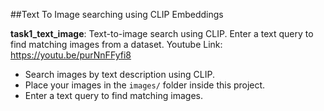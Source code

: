 ##Text To Image searching using CLIP Embeddings 

**task1_text_image**: Text-to-image search using CLIP. Enter a text query to find matching images from a dataset.
Youtube Link: https://youtu.be/purNnFFyfi8


- Search images by text description using CLIP.
- Place your images in the `images/` folder inside this project.
- Enter a text query to find matching images.
